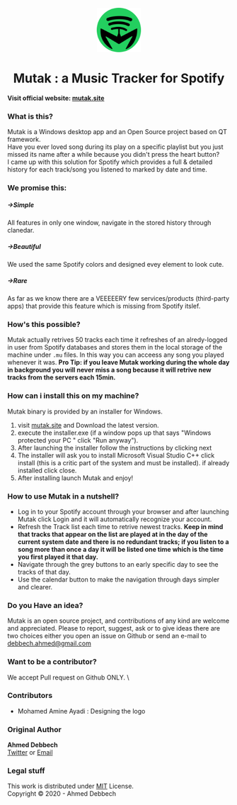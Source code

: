 <p align="center"> <img src="mutak/resources/spotifyico.png" width="100"> </p>

<h1 align="center">Mutak : a Music Tracker for Spotify</h1>

**Visit official website: [mutak.site](https://bit.ly/2WUHah8)**
### What is this?
Mutak is a Windows desktop app and an Open Source project based on QT framework. \
Have you ever loved song during its play on a specific playlist but you just missed its name after a while because you didn't press the heart button? \
I came up with this solution for Spotify which provides a full & detailed history for each track/song
you listened to marked by date and time.
### We promise this: 
##### ->Simple
All features in only one window, navigate in the stored history through clanedar.
##### ->Beautiful
We used the same Spotify colors and designed evey element to look cute.
##### ->Rare
As far as we know there are a VEEEEERY few services/products (third-party apps) that provide this feature which is missing from Spotify itslef.
### How's this possible?
Mutak actually retrives 50 tracks each time it refreshes of an alredy-logged in user from Spotify databases and stores them in the local storage of the machine under `.mu` files. In this way you can acceess any song you played whenever it was. 
**Pro Tip: if you leave Mutak working during the whole day in background you will never miss a song because it will retrive new tracks from the servers each 15min.**
### How can i install this on my machine?
Mutak binary is provided by an installer for Windows.
1) visit [mutak.site](https://bit.ly/2WUHah8) and Download the latest version.
2) execute the installer.exe (if a window pops up that says "Windows protected your PC " click "Run anyway").
3) After launching the installer follow the instructions by clicking next
4) The installer will ask you to install Microsoft Visual Studio C++ click install (this is a critic part of the system and must be installed). if already installed click close.
5) After installing launch Mutak and enjoy!
### How to use Mutak in a nutshell?
* Log in to your Spotify account through your browser and after launching Mutak click Login and it will automatically recognize your account.
* Refresh the Track list each time to retrive newest tracks.
**Keep in mind that tracks that appear on the list are played at in the day of the current system date and there is no redundant tracks; if you listen to a song more than once a day it will be listed one time which is the time you first played it that day.**
* Navigate through the grey buttons to an early specific day to see the tracks of that day.
* Use the calendar button to make the navigation through days simpler and clearer.
### Do you Have an idea?
Mutak is an open source project, and contributions of any kind are welcome and appreciated.
Please to report, suggest, ask or to give ideas there are two choices either you open an issue on Github or send an e-mail to debbech.ahmed@gmail.com
### Want to be a contributor?
We accept Pull request on Github ONLY. \
### Contributors
* Mohamed Amine Ayadi : Designing the logo
### Original Author
**Ahmed Debbech** \
[Twitter](https://www.twitter.com/AhmedDebb) or [Email](debbech.ahmed@gmail.com)
### Legal stuff
This work is distributed under [MIT](https://opensource.org/licenses/MIT) License. \
Copyright © 2020 - Ahmed Debbech